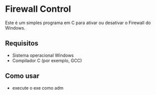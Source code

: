# Firewall Control

Este é um simples programa em C para ativar ou desativar o Firewall do Windows.

## Requisitos

- Sistema operacional Windows
- Compilador C (por exemplo, GCC)

## Como usar

- execute o exe como adm

